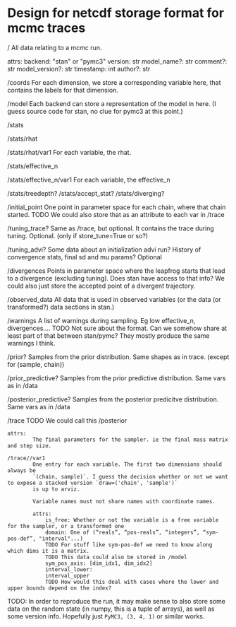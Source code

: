 # Design for netcdf storage format for mcmc traces

/
All data relating to a mcmc run.

attrs:
backend: "stan" or "pymc3"
version: str
model_name?: str
comment?: str
model_version?: str
timestamp: int
author?: str

/coords
For each dimension, we store a corresponding variable here, that contains the labels for that dimension.

/model
Each backend can store a representation of the model in here. (I guess
source code for stan, no clue for pymc3 at this point.)

/stats

/stats/rhat

/stats/rhat/var1
For each variable, the rhat.

/stats/effective_n

/stats/effective_n/var1
For each variable, the effective_n

/stats/treedepth?
/stats/accept_stat?
/stats/diverging?

/initial_point
    One point in parameter space for each chain, where that chain started.
    TODO We could also store that as an attribute to each var in /trace

/tuning_trace?
    Same as /trace, but optional. It contains the trace during tuning. Optional. (only if store_tune=True or so?)

/tuning_advi?
    Some data about an initialization advi run? History of convergence stats, final sd and mu params? Optional

/divergences
    Points in parameter space where the leapfrog starts that lead to a divergence (excluding tuning).
    Does stan have access to that info? We could also just store the accepted point of a divergent trajectory.

/observed_data
    All data that is used in observed variables (or the data (or transformed?) data sections in stan.)

/warnings
    A list of warnings during sampling. Eg low effective_n, divergences....
    TODO Not sure about the format. Can we somehow share at least part of that between stan/pymc?
    They mostly produce the same warnings I think.

/prior?
Samples from the prior distribution. Same shapes as in trace. (except for (sample, chain))

/prior_predictive?
Samples from the prior predictive distribution. Same vars as in /data

/posterior_predictive?
Samples from the posterior predicitve distribution. Same vars as in /data

/trace
TODO We could call this /posterior

    attrs:
            The final parameters for the sampler. ie the final mass matrix and step size.

    /trace//var1
            One entry for each variable. The first two dimensions should always be
            `(chain, sample)`. I guess the decision whether or not we want to expose a stacked version `draw=('chain', 'sample')`
            is up to arviz.

            Variable names must not share names with coordinate names.

            attrs:
                is_free: Whether or not the variable is a free variable for the sampler, or a transformed one
                domain: One of (“reals”, “pos-reals”, “integers”, “sym-pos-def”, "interval"...)
                TODO For stuff like sym-pos-def we need to know along which dims it is a matrix.
                TODO This data could also be stored in /model
                sym_pos_axis: [dim_idx1, dim_idx2]
                interval_lower:
                interval_upper
                TODO How would this deal with cases where the lower and upper bounds depend on the index?



TODO: In order to reproduce the run, it may make sense to also store some data on the random state (in numpy, this is a tuple of arrays), as
well as some version info.  Hopefully just `PyMC3, (3, 4, 1)` or similar works.
